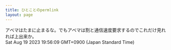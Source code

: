 ```yaml
---
title: ひとことのpermlink
layout: page
---
```

<div class="box" dt="1692442569320">
  アベマはたまに止まるな。でもアベマは割と通信速度要求するのでこれだけ見れれば上出来か。
  <div class="content is-small">Sat Aug 19 2023 19:56:09 GMT+0900 (Japan Standard Time)</div>
</div>